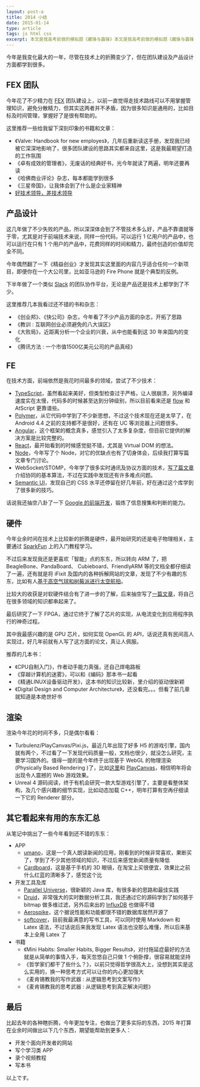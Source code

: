 ```yaml
---
layout: post-a
title: 2014 小结
date: 2015-01-14
type: article
tags: js html css
excerpt: 本文是我高考前做的模拟题《藏锋与露锋》本文是我高考前做的模拟题《藏锋与露锋》
---
```


今年是我变化最大的一年，尽管在技术上的折腾变少了，但在团队建设及产品设计方面都学到很多。

## FEX 团队

今年花了不少精力在 [FEX](http://fex.baidu.com) 团队建设上，以前一直觉得走技术路线可以不用掌握管理知识，避免分散精力，但其实这两者并不矛盾，因为很多知识是通用的，比如目标及时间管理，掌握好了是很有帮助的。

这里推荐一些给我留下深刻印象的书籍和文章：

* 《Valve: Handbook for new employes》，几年后重新读这手册，发现我已经被它深深地影响了，很多团队建设的思路其实都来自这里，这是我最期望打造的工作氛围
* 《卓有成效的管理者》，无废话的经典好书，光今年就读了两遍，明年还要再读
* 《哈佛商业评论》杂志，每本都能学到很多
* 《三星帝国》，让我体会到了什么是企业家精神
* [好技术领导，差技术领导](http://blog.jobbole.com/58681/)

## 产品设计

这几年做了不少失败的产品，所以深深体会到了不管技术多么好，产品不靠谱就等于零，尤其是对于前端技术来说，同样一份代码，可以运行 1 亿用户的产品中，也可以运行在只有 1 个用户的产品中，花费同样的时间和精力，最终创造的价值却完全不同。

今年偶然翻了一下《精益创业》才发现其实这里面的内容几乎适合任何一个新项目，即便你在一个大公司里，比如亚马逊的 Fire Phone 就是个典型的反例。

下半年做了一个类似 [Slack](http://slack.com) 的团队协作平台，无论是产品还是技术上都学到了不少。

这里推荐几本我看过还不错的书和杂志：

* 《创业邦》、《快公司》杂志，今年看了不少产品方面的杂志，开拓了思路
* 《教训 : 互联网创业必须避免的八大误区》
* 《大败局》，近距离分析一个企业的兴衰，从中也能看到这 30 年来国内的变化
* 《腾讯方法 : 一个市值1500亿美元公司的产品真经》

## FE

在技术方面，前端依然是我花时间最多的领域，尝试了不少技术：

* [TypeScript](http://www.typescriptlang.org/)，虽然看起来美好，但类型检查过于严格，让人很崩溃，另外编译速度实在太慢，代码多的时候甚至达到分钟级别，所以目前看来还是 [flow](http://flowtype.org/) 和 AtScript 更靠谱些。
* [Polymer](https://www.polymer-project.org/)，从它代码中学到了不少新思想，不过这个技术现在还是太早了，在 Android 4.4 之前的支持都不是很好，还有在 UC 等浏览器上问题很多。
* [Angular](https://angularjs.org/)，这个框架的概念真多，感觉引入了太多复杂度，但目前它提供的解决方案是比较完整的。
* [React](http://facebook.github.io/react/)，最开始看到的时候感觉挺不错，尤其是 Virtual DOM 的想法。
* [Node](http://nodejs.org)，今年写了个 Node，对它的优缺点也有了切身体会，后续我打算写篇文章专门讨论。
* WebSocket/STOMP，今年学了很多实时通讯及协议方面的技术，[写了篇文章](http://fex.baidu.com/blog/2014/04/realtime-collaboration/)介绍协同的基本算法，不过在实践中发现还有许多难点问题。
* [Semantic UI](http://semantic-ui.com/)，发现自己的 CSS 水平还停留在好几年前，好在通过这个库学到了很多新的技巧。

话说我还抽空八卦了一下 [Google 的前端开发](http://fex.baidu.com/blog/2014/03/G-ossip/)，锻炼了信息搜集和判断的能力。

## 硬件

今年业余时间在技术上比较新的折腾是硬件，最开始研究的还是电子物理相关，主要通过 [SparkFun](https://www.sparkfun.com/) 上的入门教程学习。

不过后来发现我还是更喜欢「智能」点的东东，所以转向 ARM 了，把 BeagleBone、PandaBoard、 Cubieboard、FriendlyARM 等的文档全都仔细读了一遍，还有就是将 iFixit 及国内的各种拆解网站的文章，发现了不少有趣的东东，比如有人[基于高空气球和树莓派进行太空航拍](http://www.daveakerman.com/)。

比较大的收获是对软硬件结合有了进一步的了解，后来抽空写了[一篇文章](http://fex.baidu.com/blog/2014/05/what-happen/)，将自己在很多领域的知识都串起来了。

最后研究了一下 FPGA，通过它终于了解了芯片的实现，从电流变化到应用程序执行的神奇过程。

其中我最感兴趣的是 GPU 芯片，如何实现 OpenGL 的 API，话说还真有民间高人实现过，好几年前就有人写了这方面的论文，真让人佩服。

推荐的几本书：

* 《CPU自制入门》，作者动手能力真强，还自己焊电路板
* 《穿越计算机的迷雾》，可以和《编码》那本书一起看
* 《精通LINUX设备驱动开发》，这本书的知识比较新，里介绍的驱动很新颖
* 《Digital Design and Computer Architecture》，还没看完。。。但看了前几章就知道是本绝世好书

## 渲染

渲染今年花的时间不多，只是偶尔看看：

* Turbulenz/PlayCanvas/Pixi.js，最近几年出现了好多 H5 的游戏引擎，国内就有两个，不过看了一下发现代码质量一般，文档也很少，就没怎么研究，主要学习国外的。值得一提的是今年终于出现基于 WebGL 的物理渲染(Physically Based Rendering )了，比如[这里](https://labs.sketchfab.com/siggraph2014/)和 [PlayCanvas](blog.playcanvas.com/physically-based-rendering-comes-to-webgl/)，相信明年将会出现令人震撼的 Web 游戏效果。
* Unreal 4 源码阅读，终于有机会研究一款大型游戏引擎了，主要是看整体架构，及几个感兴趣的细节实现，比如动态加载 C++，明年打算有空再仔细读一下它的 Renderer 部分。

## 其它看起来有用的东东汇总

从笔记中挑出了一些今年看到还不错的东东：

* APP
    + [umano](https://umano.me/)，这是一个真人朗读新闻的应用，刚看到的时候非常喜欢，果断买了，学到了不少其他领域的知识，不过后来感觉新闻质量有降低
    + [Cardboard](https://play.google.com/store/apps/details?id=com.google.samples.apps.cardboarddemo&hl=en)，这是基于手机的 3D 眼镜，在淘宝上买很便宜，效果比之前什么红蓝的清晰多了，感觉这个比
* 开发工具及库
    + [Parallel Universe](http://www.paralleluniverse.co/)，很新颖的 Java 库，有很多新的思路和最佳实践
    + [Druid](http://druid.io/)，非常强大的实时数据分析工具，我还通过它的源码学到了如何基于 bitmap 做多维过滤，另外后来出的 [InfluxDB](http://influxdb.com/) 也做得不错
    + [Aerospike](http://www.aerospike.com/)，这个据说性能和功能都很不错的数据库居然开源了
    + [softcover](https://www.softcover.io/)，目前我最满意的写书工具，可以同时使用 Markdown 和 Latex 语法，不过话说后来我发现 Latex 语法也没那么难懂，所以后来基本上全用 Latex 了
* 书籍
    + 《Mini Habits: Smaller Habits, Bigger Results》，对付拖延症最好的方法就是从简单的事情入手，每天忽悠自己只做 1 个俯卧撑，很容易就能坚持
    * 《哲学家们都干了些什么？》，以前只觉得哲学很高大上，没想到其实是这么实用的，换一种思考方式可以让你的内心更加强大
    * 《麦肯锡教我的写作武器 : 从逻辑思考到文案写作》
    * 《麦肯锡教我的思考武器 : 从逻辑思考到真正解决问题》

## 最后

比起去年的各种瞎折腾，今年更加专注，也做出了更多实际的东西，2015 年打算在业余时间做出以下几个东西，期望能帮助到更多人：

* 开发个面向开发者的网站
* 写个学习类 APP
* 录个视频教程
* 写本书

以上です。